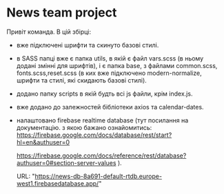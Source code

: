 # News team project

Привіт команда. В цій збірці:

- вже підключені шрифти та скинуто базові стилі.

- в SASS папці вже є папка utils, в якій є файл vars.scss (в ньому додані змінні
  для шрифтів), і є папка base, з файлами common.scss, fonts.scss,reset.scss (в
  ких вже підключено modern-normalize, шрифти та стилі, які скидають базові
  стилі).

- додано папку scripts в якій будть всі js файли, крім index.js.

- вже додано до залежностей бібліотеки axios та calendar-dates.

- налаштовано firebase realtime database (тут посилання на документацію. з якою
  бажано ознайомитись:
  https://firebase.google.com/docs/database/rest/start?hl=en&authuser=0

  https://firebase.google.com/docs/reference/rest/database?authuser=0#section-server-values
  ).

  URL: "https://news-db-8a691-default-rtdb.europe-west1.firebasedatabase.app/"
